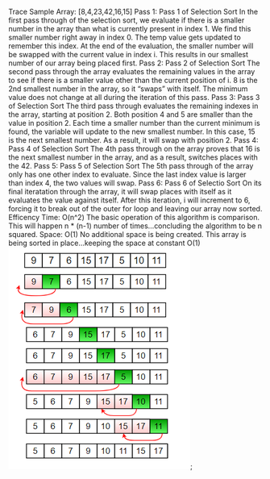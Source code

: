 Trace
Sample Array: [8,4,23,42,16,15]
Pass 1:
Pass 1 of Selection Sort
In the first pass through of the selection sort, we evaluate if there is a smaller number in the array than what is currently present in index 1. We find this smaller number right away in index 0. The temp value gets updated to remember this index. At the end of the evaluation, the smaller number will be swapped with the current value in index i. This results in our smallest number of our array being placed first.
Pass 2:
Pass 2 of Selection Sort
The second pass through the array evaluates the remaining values in the array to see if there is a smaller value other than the current position of i. 8 is the 2nd smallest number in the array, so it “swaps” with itself. The minimum value does not change at all during the iteration of this pass.
Pass 3:
Pass 3 of Selection Sort
The third pass through evaluates the remaining indexes in the array, starting at position 2. Both position 4 and 5 are smaller than the value in position 2. Each time a smaller number than the current minimum is found, the variable will update to the new smallest number. In this case, 15 is the next smallest number. As a result, it will swap with position 2.
Pass 4:
Pass 4 of Selection Sort
The 4th pass through on the array proves that 16 is the next smallest number in the array, and as a result, switches places with the 42.
Pass 5:
Pass 5 of Selection Sort
The 5th pass through of the array only has one other index to evaluate. Since the last index value is larger than index 4, the two values will swap.
Pass 6:
Pass 6 of Selectio Sort
On its final iteratation through the array, it will swap places with itself as it evaluates the value against itself.
After this iteration, i will increment to 6, forcing it to break out of the outer for loop and leaving our array now sorted.
Efficency
Time: O(n^2)
The basic operation of this algorithm is comparison. This will happen n * (n-1) number of times…concluding the algorithm to be n squared.
Space: O(1)
No additional space is being created. This array is being sorted in place…keeping the space at constant O(1)
![UML](https://github.com/401-advanced-javascript-bayan/data-structures-and-algorithms/blob/code26/image/insertion_sort-recursion.png);
